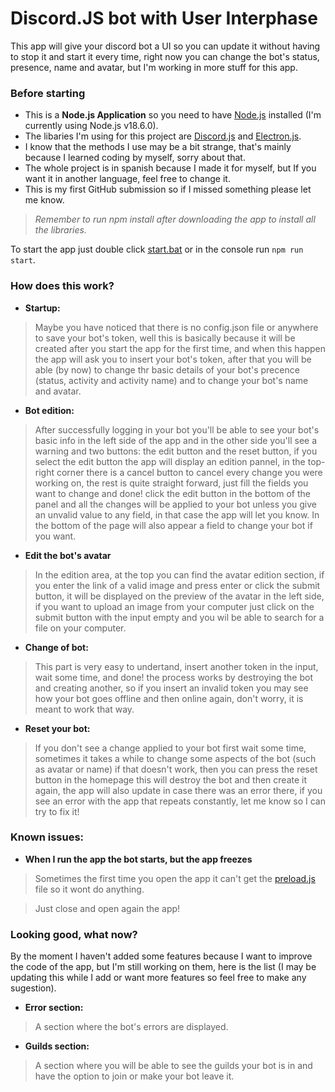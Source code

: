 # Discord.JS bot with User Interphase

This app will give your discord bot a UI so you can update it without having to stop it and start it every time, right now you can change the bot's status, presence, name and avatar, but I'm working in more stuff for this app.

### Before starting

- This is a **Node.js Application** so you need to have [Node.js](https://nodejs.org/es/) installed (I'm currently using Node.js v18.6.0).
- The libaries I'm using for this project are [Discord.js](https://discord.js.org/#/) and [Electron.js](https://www.electronjs.org/).
- I know that the methods I use may be a bit strange, that's mainly because I learned coding by myself, sorry about that.
- The whole project is in spanish because I made it for myself, but If you want it in another language, feel free to change it.
- This is my first GitHub submission so if I missed something please let me know.

> _Remember to run npm install after downloading the app to install all the libraries._

To start the app just double click [start.bat](./start.bat) or in the console run ``npm run start``.

### How does this work?
- **Startup:**
> Maybe you have noticed that there is no config.json file or anywhere to save your bot's token, well this is basically because it will be created after you start the app for the first time, and when this happen the app will ask you to insert your bot's token, after that you will be able (by now) to change thr basic details of your bot's precence (status, activity and activity name) and to change your bot's name and avatar.

- **Bot edition:** 
> After successfully logging in your bot you'll be able to see your bot's basic info in the left side of the app and in the other side you'll see a warning and two buttons: the edit button and the reset button, if you select the edit button the app will  display an edition pannel, in the top-right corner there is a cancel button to cancel every change you were working on, the rest is quite straight forward, just fill the fields you want to change and done! click the edit button in the bottom of the panel and all the changes will be applied to your bot unless you give an unvalid value to any field, in that case the app will let you know. In the bottom of the page will also appear a field to change your bot if you want.

- **Edit the bot's avatar**
> In the edition area, at the top you can find the avatar edition section, if you enter the link of a valid image and press enter or click the submit button, it will be displayed on the preview of the avatar in the left side, if you want to upload an image from your computer just click on the submit button with the input empty and you wil be able to search for a file on your computer.

- **Change of bot:**
> This part is very easy to undertand, insert another token in the input, wait some time, and done! the process works by destroying the bot and creating another, so if you insert an invalid token you may see how your bot goes offline and then online again, don't worry, it is meant to work that way.

- **Reset your bot:**
> If you don't see a change applied to your bot first wait some time, sometimes it takes a while to change some aspects of the bot (such as avatar or name) if that doesn't work, then you can press the reset button in the homepage this will destroy the bot and then create it again, the app will also update in case there was an error there, if you see an error with the app that repeats constantly, let me know so I can try to fix it!

### Known issues:
- **When I run the app the bot starts, but the app freezes**
> Sometimes the first time you open the app it can't get the [preload.js](./preload.js) file so it wont do anything.

>Just close and open again the app!

### Looking good, what now?
By the moment I haven't added some features because I want to improve the code of the app, but I'm still working on them, here is the list (I may be updating this while I add or want more features so feel free to make any sugestion).
- **Error section:**
> A section where the bot's errors are displayed.

- **Guilds section:**
> A section where you will be able to see the guilds your bot is in and have the option to join or make your bot leave it.
